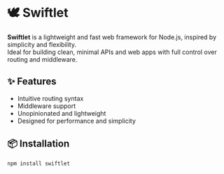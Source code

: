 # 🕊️ Swiftlet

**Swiftlet** is a lightweight and fast web framework for Node.js, inspired by simplicity and flexibility.  
Ideal for building clean, minimal APIs and web apps with full control over routing and middleware.

## ✨ Features

- Intuitive routing syntax
- Middleware support
- Unopinionated and lightweight
- Designed for performance and simplicity

## 📦 Installation

```bash
npm install swiftlet
```
